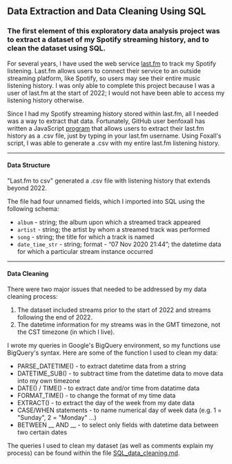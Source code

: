 ## Data Extraction and Data Cleaning Using SQL

### The first element of this exploratory data analysis project was to extract a dataset of my Spotify streaming history, and to clean the dataset using SQL.

For several years, I have used the web service [last.fm](https://www.last.fm/home) to track my Spotify listening. Last.fm allows users to connect their service to an outside streaming platform, like Spotify, so users may see their entire music listening history. I was only able to complete this project because I was a user of last.fm at the start of 2022; I would not have been able to access my listening history otherwise.

Since I had my Spotify streaming history stored within last.fm, all I needed was a way to extract that data. Fortunately, GitHub user benfoxall has written a JavaScript [program](https://github.com/benfoxall/lastfm-to-csv) that allows users to extract their last.fm history as a .csv file, just by typing in your last.fm username. Using Foxall's script, I was able to generate a .csv with my entire last.fm listening history. 

---

#### Data Structure

"Last.fm to csv" generated a .csv file with listening history that extends beyond 2022.

The file had four unnamed fields, which I imported into SQL using the following schema:
- `album` - string; the album upon which a streamed track appeared
- `artist` - string; the artist by whom a streamed track was performed
- `song` - string; the title for which a track is named
- `date_time_str` - string; format - “07 Nov 2020 21:44”; the datetime data for which a particular stream instance occurred

---

#### Data Cleaning

There were two major issues that needed to be addressed by my data cleaning process:
1. The dataset included streams prior to the start of 2022 and streams following the end of 2022.
2. The datetime information for my streams was in the GMT timezone, not the CST timezone (in which I live).

I wrote my queries in Google's BigQuery environment, so my functions use BigQuery's syntax. Here are some of the function I used to clean my data: 
- PARSE_DATETIME() - to extract datetime data from a string
- DATETIME_SUB() - to subtract time from the datetime data to move data into my own timezone
- DATE() / TIME() - to extract date and/or time from datatime data
- FORMAT_TIME() - to change the format of my time data
- EXTRACT() - to extract the day of the week from my date data
- CASE/WHEN statements - to name numerical day of week data (e.g. 1 = "Sunday", 2 = "Monday" ...)
- BETWEEN __ AND __ - to select only fields with datetime data between two certain dates

The queries I used to clean my dataset (as well as comments explain my process) can be found within the file [SQL_data_cleaning.md](SQL_data_cleaning.md).
